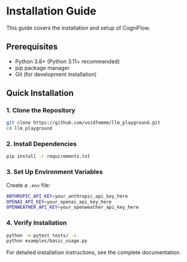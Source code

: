 # Installation Guide

This guide covers the installation and setup of CogniFlow.

## Prerequisites

- Python 3.8+ (Python 3.11+ recommended)
- pip package manager
- Git (for development installation)

## Quick Installation

### 1. Clone the Repository

```bash
git clone https://github.com/voidfemme/llm_playground.git
cd llm_playground
```

### 2. Install Dependencies

```bash
pip install -r requirements.txt
```

### 3. Set Up Environment Variables

Create a `.env` file:

```bash
ANTHROPIC_API_KEY=your_anthropic_api_key_here
OPENAI_API_KEY=your_openai_api_key_here
OPENWEATHER_API_KEY=your_openweather_api_key_here
```

### 4. Verify Installation

```bash
python -m pytest tests/ -v
python examples/basic_usage.py
```

For detailed installation instructions, see the complete documentation.
